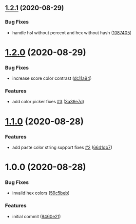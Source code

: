 ## [1.2.1](https://github.com/believer/color/compare/v1.2.0...v1.2.1) (2020-08-29)


### Bug Fixes

* handle hsl without percent and hex without hash ([1087405](https://github.com/believer/color/commit/1087405ca7f677190685b33420b1c45b23ba58c3))

# [1.2.0](https://github.com/believer/color/compare/v1.1.0...v1.2.0) (2020-08-29)


### Bug Fixes

* increase score color contrast ([dc11a94](https://github.com/believer/color/commit/dc11a943b7057f797fc57b53b254bf41bdb2d69c))


### Features

* add color picker fixes [#3](https://github.com/believer/color/issues/3) ([3a39e7d](https://github.com/believer/color/commit/3a39e7d1feda9c440feba13d5b652cdf61efd54f))

# [1.1.0](https://github.com/believer/color/compare/v1.0.0...v1.1.0) (2020-08-28)


### Features

* add paste color string support fixes [#2](https://github.com/believer/color/issues/2) ([6641db7](https://github.com/believer/color/commit/6641db7a575b0dc38f99b9dd0a76c4a2df6cd60e))

# 1.0.0 (2020-08-28)


### Bug Fixes

* invalid hex colors ([59c5beb](https://github.com/believer/color/commit/59c5beba27e80cb5fd06f12f18e6a46ffbb5b207))


### Features

* initial commit ([8460e21](https://github.com/believer/color/commit/8460e21284f5194ee0a98608f0d9b2dc345de7ae))
